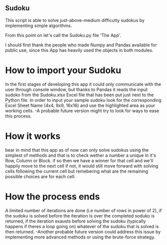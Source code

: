 ## Sudoku
This script is able to solve just-above-medium difficulty sudokus by implementing simple algorithms.

From this point on let's call the Sudoku.py file 'The App'.

I should first thank the people who made Numpy and Pandas available for public use, since this App has heavily used the objects in both modules.

# How to import your Sudoku
In the first stages of developing this app it could only communicate with the user through console window, but thanks to Pandas it reads the input sudoko from the Sudoku.xlsx Excel file that has been put just next to the Python file. In order to input your sample sudoku look for the corresponding Excel Sheet Name (4x4, 9x9, 16x16) and use the highlighted area as your working cells. 
-A probable future version might try to look for ways to ease this process.

# How it works
bear in mind that this app as of now can only solve sudokus using the simplest of methods and that is to check wether a number a unique in it's Row, Column or Block. if so then we have a winner for that cell and we'll happily move to the next cell if not, it would still move forward with solving cells following the current cell but remebering what are the remaining possible choices are for each cell.

# How the process ends
A limited number of iterations are done (i.e number of rows in power of 2), if the sudoku is solved before the iteration is over the completed soduko is returned, if the iteration exausts before solving the sudoku (typically happens if theres a loop going on) whatever of the sudoku that is solved is then returned.
-Another probable future version could address this issue by implementing more advanced methods or using the brute-force strategy.
